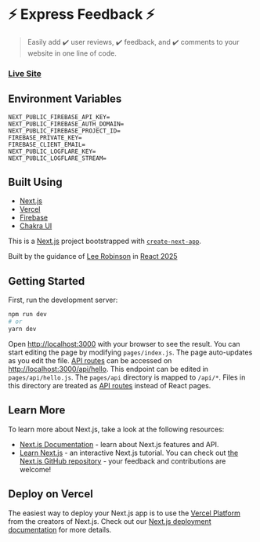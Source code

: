 # :zap: Express Feedback :zap:

> Easily add :heavy_check_mark: user reviews, :heavy_check_mark: feedback, and :heavy_check_mark: comments to your website in one line of code.

### [Live Site](https://expressfeedback.vercel.app/)

## Environment Variables

```
NEXT_PUBLIC_FIREBASE_API_KEY=
NEXT_PUBLIC_FIREBASE_AUTH_DOMAIN=
NEXT_PUBLIC_FIREBASE_PROJECT_ID=
FIREBASE_PRIVATE_KEY=
FIREBASE_CLIENT_EMAIL=
NEXT_PUBLIC_LOGFLARE_KEY=
NEXT_PUBLIC_LOGFLARE_STREAM=
```

## Built Using

- [Next.js](https://nextjs.org/)
- [Vercel](https://vercel.com)
- [Firebase](https://firebase.com)
- [Chakra UI](https://chakra-ui.com/)

This is a [Next.js](https://nextjs.org/) project bootstrapped with [`create-next-app`](https://github.com/vercel/next.js/tree/canary/packages/create-next-app).

Built by the guidance of [Lee Robinson](https://github.com/leerob) in [React 2025](https://react2025.com/)


## Getting Started

First, run the development server:

```bash
npm run dev
# or
yarn dev
```

Open [http://localhost:3000](http://localhost:3000) with your browser to see the result.
You can start editing the page by modifying `pages/index.js`. The page auto-updates as you edit the file.
[API routes](https://nextjs.org/docs/api-routes/introduction) can be accessed on [http://localhost:3000/api/hello](http://localhost:3000/api/hello). This endpoint can be edited in `pages/api/hello.js`.
The `pages/api` directory is mapped to `/api/*`. Files in this directory are treated as [API routes](https://nextjs.org/docs/api-routes/introduction) instead of React pages.

## Learn More

To learn more about Next.js, take a look at the following resources:

- [Next.js Documentation](https://nextjs.org/docs) - learn about Next.js features and API.
- [Learn Next.js](https://nextjs.org/learn) - an interactive Next.js tutorial.
  You can check out [the Next.js GitHub repository](https://github.com/vercel/next.js/) - your feedback and contributions are welcome!

## Deploy on Vercel

The easiest way to deploy your Next.js app is to use the [Vercel Platform](https://vercel.com/import?utm_medium=default-template&filter=next.js&utm_source=create-next-app&utm_campaign=create-next-app-readme) from the creators of Next.js.
Check out our [Next.js deployment documentation](https://nextjs.org/docs/deployment) for more details.
